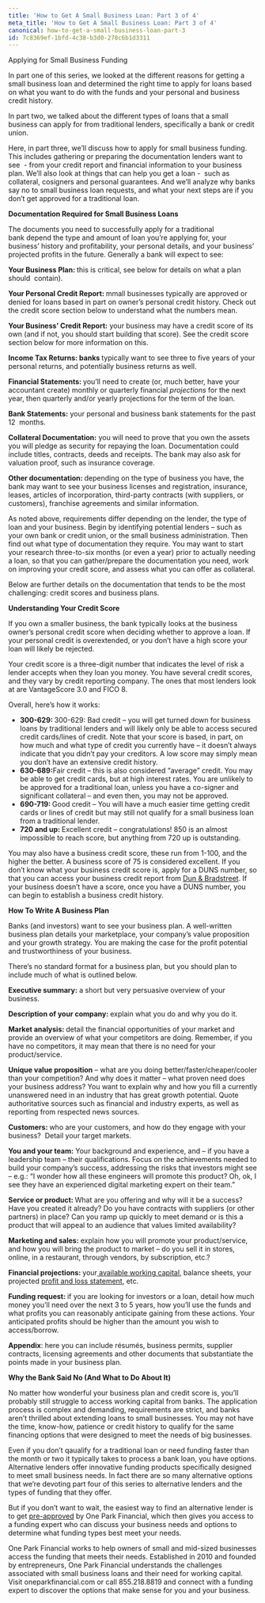 ```yaml
---
title: 'How to Get A Small Business Loan: Part 3 of 4'
meta_title: 'How to Get A Small Business Loan: Part 3 of 4'
canonical: how-to-get-a-small-business-loan-part-3
id: 7c8369ef-1bfd-4c38-b3d0-278c6b1d3311
---
```

<p>Applying for Small Business Funding</p>
<p>In part one of this series, we looked at the different reasons for getting a small business loan and determined the right time to apply for loans based on what you want to do with the funds and your personal and business credit history.</p>
<p>In part two, we talked about the different types of loans that a small business can apply for from traditional lenders, specifically a bank or credit union.</p>
<p>Here, in part three, we&rsquo;ll discuss how to apply for small business funding. This includes gathering or preparing the documentation lenders want to see&nbsp; - from your credit report and financial information to your business plan. We&rsquo;ll also look at things that can help you get a loan -&nbsp; such as collateral, cosigners and personal guarantees. And we&rsquo;ll analyze why banks say no to small business loan requests, and what your next steps are if you don&rsquo;t get approved for a traditional loan.</p>
<p><strong>Documentation Required for Small Business Loans</strong></p>
<p>The documents you need to successfully apply for a traditional bank&nbsp;depend the type and amount of loan you&rsquo;re applying for, your business&rsquo; history and profitability, your personal details, and your business&rsquo; projected profits in the future. Generally a bank will expect to see:</p>
<p><strong>Your Business Plan: </strong>this is critical, see below for details on what a plan should&nbsp; contain).</p>
<p><strong>Your Personal Credit Report: </strong>mmall businesses typically are approved or denied for loans based in part on owner&rsquo;s personal credit history. Check out the credit score section below to understand what the numbers mean.</p>
<p><strong>Your Business&rsquo; Credit Report:</strong> your business may have a credit score of its own (and if not, you should start building that score). See the credit score section below for more information on this.</p>
<p><strong>Income Tax Returns: banks </strong>typically want to see three to five years of your personal returns, and potentially business returns as well.</p>
<p><strong>Financial Statements: </strong>you&rsquo;ll need to create (or, much better, have your accountant create) monthly or quarterly financial <em>projections</em> for the next year, then quarterly and/or yearly projections for the term of the loan.</p>
<p><strong>Bank Statements:</strong> your personal and business bank statements&nbsp;for the past 12&nbsp; months.</p>
<p><strong>Collateral Documentation:</strong> you will need to prove that you own the assets you will pledge as security for repaying the loan. Documentation could include titles, contracts, deeds and receipts. The bank may also ask for valuation proof, such as insurance coverage.</p>
<p><strong>Other documentation: </strong>depending on the type of business you have, the bank may want to see your business licenses and registration, insurance, leases, articles of incorporation, third-party contracts (with suppliers, or customers), franchise agreements and similar information.</p>
<p>As noted above, requirements differ depending on the lender, the type of loan and your business. Begin by identifying potential lenders &ndash; such as your own bank or credit union, or the small business administration. Then find out what type of documentation they require. You may want to start your research three-to-six months (or even a year) prior to actually needing a loan, so that you can gather/prepare the documentation you need, work on improving your credit score, and assess what you can offer as collateral.</p>
<p>Below are further details on the documentation that tends to be the most challenging: credit scores and business plans.</p>
<p><strong>Understanding Your Credit Score </strong></p>
<p>If you own a smaller business, the bank typically looks at the business owner&rsquo;s personal credit score when deciding whether to approve a loan. If your personal credit is overextended, or you don&rsquo;t have a high score your loan will likely be rejected.</p>
<p>Your credit score is a three-digit number that indicates the level of risk a lender accepts when they loan you money. You have several credit scores, and they vary by credit reporting company. The ones that most lenders look at are VantageScore 3.0 and FICO 8.</p>
<p>Overall, here&rsquo;s how it works:</p>
<ul>
<li><strong>300-629:&nbsp;</strong>300-629: Bad credit &ndash; you will get turned down for business loans by traditional lenders and will likely only be able to access secured credit cards/lines of credit. Note that your score is based, in part, on how much and what type of credit you currently have &ndash; it doesn&rsquo;t always indicate that you didn&rsquo;t pay your creditors. A low score may simply mean you don&rsquo;t have an extensive credit history.</li>
<li><strong>630-689:</strong>Fair credit &ndash; this is also considered &ldquo;average&rdquo; credit. You may be able to get credit cards, but at high interest rates. You are unlikely to be approved for a traditional loan, unless you have a co-signer and significant collateral &ndash; and even then, you may not be approved.</li>
<li><strong>690-719:&nbsp;</strong>Good credit &ndash; You will have a much easier time getting credit cards or lines of credit but may still not qualify for a small business loan from a traditional lender.</li>
<li><strong>720 and up:&nbsp;</strong>Excellent credit &ndash; congratulations! 850 is an almost impossible to reach score, but anything from 720 up is outstanding.</li>
</ul>
<p>You may also have a business credit score, these run from 1-100, and the higher the better. A business score of 75 is considered excellent. If you don&rsquo;t know what your business credit score is, apply for a DUNS number, so that you can access your business credit report from&nbsp;<a href="https://iupdate.dnb.com/iUpdate/viewiUpdateHome.htm;jsessionid=A9C87768E3F759B25ADE4330A2D1BE0F.app2">Dun &amp; Bradstreet</a>. If your business doesn&rsquo;t have a score, once you have a DUNS number, you can begin to establish a business credit history.</p>
<p><strong>How To Write A Business Plan</strong></p>
<p>Banks (and investors) want to see your business plan. A well-written business plan details your marketplace, your company&rsquo;s value proposition and your growth strategy. You are making the case for the profit potential and trustworthiness of your business.</p>
<p>There&rsquo;s no standard format for a business plan, but you should plan to include much of what is outlined below.</p>
<p><strong>Executive summary:</strong> a short but very persuasive overview of your business.</p>
<p><strong>Description of your company: </strong>explain what you do and why you do it.</p>
<p><strong>Market analysis: </strong>detail the financial opportunities of your market and provide an overview of what your competitors are doing. Remember, if you have no competitors, it may mean that there is no need for your product/service.</p>
<p><strong>Unique value proposition</strong> &ndash; what are you doing better/faster/cheaper/cooler than your competition? And why does it matter &ndash; what proven need does your business address? You want to explain why and how you fill a currently unanswered need in an industry that has great growth potential. Quote authoritative sources such as financial and industry experts, as well as reporting from respected news sources. &nbsp;</p>
<p><strong>Customers: </strong>who are your customers, and how do they engage with your business?&nbsp; Detail your target markets.</p>
<p><strong>You and your team:</strong> Your background and experience, and &ndash; if you have a leadership team &ndash; their qualifications. Focus on the achievements needed to build your company&rsquo;s success, addressing the risks that investors might see &ndash; e.g.: &ldquo;I wonder how all these engineers will promote this product? Oh, ok, I see they have an experienced digital marketing expert on their team.&rdquo;</p>
<p><strong>Service or product: </strong>What are you offering and why will it be a success? Have you created it already? Do you have contracts with suppliers (or other partners) in place? Can you ramp up quickly to meet demand or is this a product that will appeal to an audience that values limited availability?</p>
<p><strong>Marketing and sales: </strong>explain how you will promote your product/service, and how you will bring the product to market &ndash; do you sell it in stores, online, in a restaurant, through vendors, by subscription, etc.? &nbsp;</p>
<p><strong>Financial projections: </strong>your<a href="https://www.oneparkfinancial.com/blog/working-capital-matters-to-a-small-business-owner"> available working capital</a>, balance sheets, your projected <a href="https://www.oneparkfinancial.com/blog/understanding-your-small-business-profit-and-loss-statement">profit and loss statement</a>, etc.</p>
<p><strong>Funding request: </strong>if you are looking for investors or a loan, detail how much money you&rsquo;ll need over the next 3 to 5 years, how you&rsquo;ll use the funds and what profits you can reasonably anticipate gaining from these actions. Your anticipated profits should be higher than the amount you wish to access/borrow.</p>
<p><strong>Appendix</strong>: here you can include r&eacute;sum&eacute;s, business permits, supplier contracts, licensing agreements and other documents that substantiate the points made in your business plan.</p>
<p><strong>Why the Bank Said No (And What to Do About It)</strong></p>
<p>No matter how wonderful your business plan and credit score is, you&rsquo;ll probably still struggle to access working capital from banks. The application process is complex and demanding, requirements are strict, and banks aren&rsquo;t thrilled about extending loans to small businesses. You may not have the time, know-how, patience or credit history to qualify for the same financing options that were designed to meet the needs of big businesses.</p>
<p>Even if you don&rsquo;t qaualify for a traditional loan or need funding faster than the month or two it typically takes to process a bank loan, you have options. Alternative lenders offer innovative funding products specifically designed to meet small business needs. In fact there are so many alternative options that we&rsquo;re devoting part four of this series to alternative lenders and the types of funding that they offer.</p>
<p>But if you don&rsquo;t want to wait, the easiest way to find an alternative lender is to get <a href="https://www.oneparkfinancial.com/pre-qualification">pre-approved</a> by One Park Financial, which then gives you access to a funding expert who can discuss your business needs and options to determine what funding types best meet your needs.</p>
<p>One Park Financial works to help owners of small and mid-sized businesses access the funding that meets their needs. Established in 2010 and founded by entrepreneurs, One Park Financial understands the challenges associated with small business loans and their need for working capital. Visit oneparkfinancial.com or call 855.218.8819 and connect with a funding expert to discover the options that make sense for you and your business.</p>